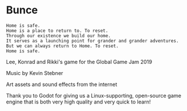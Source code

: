 # Bunce

    Home is safe.
    Home is a place to return to. To reset.
    Through our existence we build our home.
    It serves as a launching point for grander and grander adventures.
    But we can always return to Home. To reset.
    Home is safe.

Lee, Konrad and Rikki's game for the Global Game Jam 2019

Music by Kevin Stebner

Art assets and sound effects from the internet

Thank you to Godot for giving us a Linux-supporting, open-source game engine that is both very high quality and very quick to learn!

